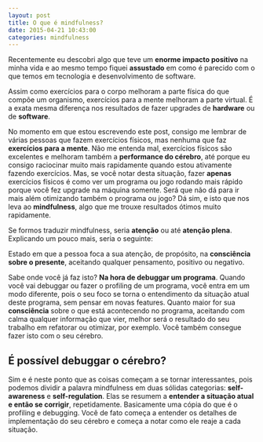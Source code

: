 ```yaml
---
layout: post
title: O que é mindfulness?
date: 2015-04-21 10:43:00
categories: mindfulness
---
```


Recentemente eu descobri algo que teve um **enorme impacto positivo** na minha vida e ao mesmo tempo fiquei **assustado** em como é parecido com o que temos em tecnologia e desenvolvimento de software.

Assim como exercícios para o corpo melhoram a parte física do que compõe um organismo, exercícios para a mente melhoram a parte virtual. É a exata mesma diferença nos resultados de fazer upgrades de **hardware** ou de **software**.

No momento em que estou escrevendo este post, consigo me lembrar de várias pessoas que fazem exercícios físicos, mas nenhuma que faz **exercícios para a mente**. Não me entenda mal, exercícios físicos são excelentes e melhoram também a **performance do cérebro**, até porque eu consigo raciocinar muito mais rapidamente quando estou ativamente fazendo exercícios. Mas, se você notar desta situação, fazer **apenas** exercícios físicos é como ver um programa ou jogo rodando mais rápido porque você fez upgrade na máquina somente. Será que não dá para ir mais além otimizando também o programa ou jogo? Dá sim, e isto que nos leva ao **mindfulness**, algo que me trouxe resultados ótimos muito rapidamente.

Se formos traduzir mindfulness, seria **atenção** ou até **atenção plena**. Explicando um pouco mais, seria o seguinte:

<div class="post-impact-1">
  <p>Estado em que a pessoa foca a sua atenção, de propósito, na <strong>consciência sobre o presente</strong>, aceitando qualquer pensamento, positivo ou negativo.</p>
</div>

Sabe onde você já faz isto? **Na hora de debuggar um programa**. Quando você vai debuggar ou fazer o profiling de um programa, você entra em um modo diferente, pois o seu foco se torna o entendimento da situação atual deste programa, sem pensar em novas features. Quanto maior for sua **consciência** sobre o que está acontecendo no programa, aceitando com calma qualquer informação que vier, melhor será o resultado do seu trabalho em refatorar ou otimizar, por exemplo. Você também consegue fazer isto com o seu cérebro.


## É possível debuggar o cérebro?

Sim e é neste ponto que as coisas começam a se tornar interessantes, pois podemos dividir a palavra mindfulness em duas sólidas categorias: **self-awareness** e **self-regulation**. Elas se resumem a **entender a situação atual e então se corrigir**, repetidamente. Basicamente uma cópia do que é o profiling e debugging. Você de fato começa a entender os detalhes de implementação do seu cérebro e começa a notar como ele reaje a cada situação.

<div class="margin-top-4 margin-bottom-4">
    <svg id="animation-r2d2" viewBox="0 0 670 240"></svg>
    <style type="text/css">
        #animation-r2d2 #r2d2:hover { cursor: pointer; }
    </style>
    <script>
        setTimeout(function() {
            var animationR2d2Canvas = Snap("#animation-r2d2");
            Snap.load("/images/galeria/r2d2.svg", function (fragment) {

                var r2d2 = fragment.select("#r2d2");
                var r2d2Head = fragment.select("#r2d2-head");
                animationR2d2Canvas.append(r2d2);

                // START
                moveForward();

                r2d2.click(jumpHead);

                function jumpHead() {
                    headDown();

                    function headNormal() {
                        r2d2Head.animate({
                            transform: 'translate(0, 0)'
                        }, 500, mina.elastic);
                    }

                    function headDown() {
                        r2d2Head.animate({
                            transform: 'translate(0, 5)'
                        }, 500, mina.elastic, headNormal);
                    }
                }

                function moveHeadImpact(callback) {
                    headForward();

                    function headNormal() {
                        r2d2Head.animate({
                            transform: 'translate(0, 0)'
                        }, 500, mina.bounce, callback);
                    }

                    function headForward() {
                        r2d2Head.animate({
                            transform: 'translate(10, 0)'
                        }, 100, mina.backout, headNormal);
                    }
                }

                function moveForward() {
                    r2d2.animate({transform: 'translate(484, 0) scale(1, 1)'}, 5000, mina.easeout, rotateBackwards);
                }

                function rotateBackwards() {
                    moveHeadImpact(function() {
                        r2d2.animate({transform: 'translate(660, 0) scale(-1, 1)'}, 700, mina.bounce, moveBackwards);
                    });
                }

                function moveBackwards() {
                    r2d2.animate({transform: 'translate(190, 0) scale(-1, 1)'}, 5000, mina.easeout, rotateForward);            
                }

                function rotateForward() {
                    moveHeadImpact(function() {
                        r2d2.animate({transform: 'translate(0, 0) scale(1, 1)'}, 700, mina.bounce, moveForward);
                    });
                }

            });

        }, 0);
    </script>
</div>


## Quais os resultados?

O efeito no curto prazo que surge disto é **aumentar o controle da sua mente e de sua capacidade**. Isto resulta diretamente em não ser mais atingido por notícias ruins com o mesmo impacto que antes.

Qualquer situação externa ou qualquer frustração interna não geram os mesmos efeitos, **pois você está operando em outro modo**, é como se você estivesse debuggando a vida e não se incomoda quando esbarra em uma linha no código que está errada. Em alguns casos, você inclusive vai ficar satisfeito.

No longo prazo, apesar de eu ainda não ter uma vasta carga de experiência, basta pesquisar para repetidamente encontrar **estudos e provas científicas** de que fazer **exercícios para a mente** resulta em:

1. Mudanças físicas observáveis no cérebro que ajudam a regular o comportamento, além de aumentar a densidade de axônios, que são fibras nervosas ligadas diretamente ao número de conexões cerebrais.
2. Aumento nas partes do cérebro associadas ao aprendizado e memória e redução nas partes conectadas a ansiedade e stress.
3. Melhorias signicativas no humor, resistência mental e tarefas que necessitam de foco ou criatividade.
4. Redução de fadiga, depressão e raiva.
5. Melhorias no sistema imune e maior facilidade na perda de peso.
6. Melhorias na tomada de decisão.

São itens **diretamente ligados à nossa vida de programador**, não tem como escapar.

## Qual o próximo passo?

O próximo passo é ler o que eu escrevi sobre o depoimento do **Igor Minar**, um dos core developers do AngularJS, na palestra que ele deu intitulada **(Super)Power Management**.

Este depoimento me levou a **colocar o mindfullness em prática** e registrei minha opinião no post <a href="/blog/mindfulness/como-ter-superpoderes-na-programacao/">Como ter superpoderes na programação</a>, vale muito a pena ler.
